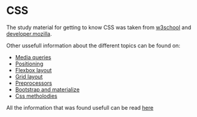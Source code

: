 # CSS

The study material for getting to know CSS was taken from [w3school](https://www.w3schools.com/css) and [developer.mozilla](https://developer.mozilla.org/en-US/docs/Learn/Getting_started_with_the_web/CSS_basics).

Other ussefull information about the different topics can be found on:
- [Media queries](https://www.youtube.com/watch?v=abe1QaIlu5k)
- [Positioning](https://cssreference.io/positioning/)
- [Flexbox layout](https://css-tricks.com/snippets/css/a-guide-to-flexbox/)
- [Grid layout](https://www.w3schools.com/css/css_grid.asp)
- [Preprocessors](https://sass-lang.com/guide ) 
- [Bootstrap and materialize](https://ordinarycoders.com/blog/article/bootstrap-vs-materialize-css)
- [Css metholodies](https://www.creativebloq.com/features/a-web-designers-guide-to-css-methodologies#section-bem)

All the information that was found usefull can be read [here](https://docs.google.com/document/d/1JkghbRDEKanaiZg2oTLlZaMN-Hyxu2ABhPuH6EOnFEg/edit?usp=sharing)
